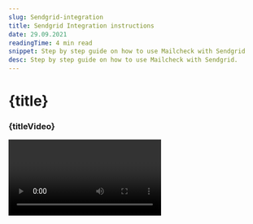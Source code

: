 ```yaml
---
slug: Sendgrid-integration
title: Sendgrid Integration instructions
date: 29.09.2021
readingTime: 4 min read
snippet: Step by step guide on how to use Mailcheck with Sendgrid
desc: Step by step guide on how to use Mailcheck with Sendgrid.
---
```


<script>
  import Video from '$lib/Video/video.svelte';

  let idVideo = 'L2TCGUk0iZ0';
  let titleVideo = 'Mailcheck + SendGrid Integration instructions';
</script>

# **{title}**

### {titleVideo}
<Video id={idVideo} title={titleVideo} />


## Step by step guide

### Step 1

Go to [https://app.mailcheck.co/dashboard/integration](https://app.mailcheck.co/dashboard/integration)
and click "Connect"

![sendgrid email verification integration](./Sendgrid-1.jpg?format=webp;jpg;avif&srcset)

### Step 2

Copy API key from your Sendgrid account - go to “Settings” in SendGrid and find “API Keys” hit “Create a key”

![find api keys ](./Sendgrid-2.jpg?format=webp;jpg;avif&srcset)

![hit create api key](./Sendgrid-2-1.jpg?format=webp;jpg;avif&srcset)

### Step 3

Name your API Key and choose the API Key Permissions

![sendgrid API Key Permissions](./Sendgrid-3.jpg?format=webp;jpg;avif&srcset)

### Step 4

You can decide between “Full access” AND “Restricted access” if you selected “Full access” then it’s sufficient to click “Create & View” button

### Step 5

Remember if you selected “Restricted Access” then follow the below schema:
Please adjust only “Marketing” so it’s 100% highlighted with blue as in the below screenshot

![choose access rights ](./Sendgrid-5.jpg?format=webp;jpg;avif&srcset)

### Step 6

Don’t forget to copy your key - this action won’t be repeated

![copy api key](./Sendgrid-6.jpg?format=webp;jpg;avif&srcset)

### Step 7

Go back to [https://app.mailcheck.co/dashboard/integration](https://app.mailcheck.co/dashboard/integration) and add into the modal window API key and hit “Connect”

![connect Mailchimp to Sendgrid](./Sendgrid-7.jpg?format=webp;jpg;avif&srcset)

### Step 8

If everything goes well, you’ll see three buttons

![sendgrid integration buttons](./Sendgrid-8.jpg?format=webp;jpg;avif&srcset)

### Step 9

Hit the “Sendgrid” button

### Step 10

Before choosing the lists, please pay attention to “Only new contacts”

- For those who left the checkbox active - Mailcheck will be validating only NEW contacts, if it’s your first session, then nothing to worry about, it will validate all contacts. However. In case the new contacts were added right after the previous session and you still remain the checkbox “Only new contacts ”active” in this case the new emails will be checked ONLY
- For those who left the checkbox inactive - and it’s your very first session, nothing will happen, however, in case it’s your repeated session, unticked checkbox means your new contacts + previously validated one will be processed

![choosing validation option](./Sendgrid-10.jpg?format=webp;jpg;avif&srcset)

### Step 11

Hit “Process” to get it rolling

![start email validation session](./Sendgrid-11.jpg?format=webp;jpg;avif&srcset)

### Step 12

As soon as you reach 100% your data will be sent to your SendGrid account

### Step 13

To view the results per user please go to your SendGrid account and click “Marketing” choose “Contacts” in the dropdown and select the list that was validated by Mailcheck, click an email to open a detailed info

![Sendgrid validation contact details](./Sendgrid-13-1.jpg?format=webp;jpg;avif&srcset)

![Sendgrid validation detailed info](./Sendgrid-13-2.jpg?format=webp;jpg;avif&srcset)

### Step 14

To filter data within the Sendgrid and then use it for emailing, it’s necessary to create a new list with a custom segment where the emails with “Mailcheck status” (Valid, Risky, Invalid) can be selected.

OR

Create a segment within the existing list

![filter validated data](./Sendgrid-14-1.jpg?format=webp;jpg;avif&srcset)

The above screenshot shows the existing list with segments to trigger it, you have to click on “Kebab menu icon” (Vertical three dots) AND hit “Create a segment”

![create list segments](./Sendgrid-14-2.jpg?format=webp;jpg;avif&srcset)

### Step 15

Name your segment

### Step 16

Select which contact you would like to segment

### Step 17

Here you must choose “Mailcheck status” OR “Mailcheck Score” I usually use both “Valid” AND “Risky” emails so I’ll add \*Mailcheck Score

![choose targeting](./Sendgrid-17.jpg?format=webp;jpg;avif&srcset)

### Step 18

Save segment and use the list for emailing/automation

Thank you!
